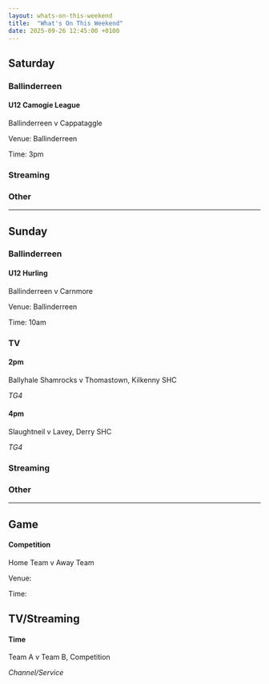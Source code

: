 ```yaml
---
layout: whats-on-this-weekend
title:  "What's On This Weekend"
date: 2025-09-26 12:45:00 +0100
---
```


## Saturday

### Ballinderreen

#### U12 Camogie League

Ballinderreen v Cappataggle

Venue: Ballinderreen

Time: 3pm

### Streaming

### Other

---

## Sunday

### Ballinderreen

#### U12 Hurling

Ballinderreen v Carnmore

Venue: Ballinderreen

Time: 10am

### TV

#### 2pm

Ballyhale Shamrocks v Thomastown, Kilkenny SHC

*TG4*

#### 4pm

Slaughtneil v Lavey, Derry SHC

*TG4*

### Streaming

### Other

---

## Game

#### Competition

Home Team v Away Team

Venue: 

Time: 

## TV/Streaming

#### Time

Team A v Team B, Competition

*Channel/Service*
